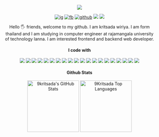 <p align="center">
  <a align="center" href="#" target="blank"><img src="https://user-images.githubusercontent.com/69795132/211474718-e992864f-ec2f-4647-b9e6-bce8bfd0e4c2.png" /></a>
</p>

<p align="center">
  <a align="center" href="https://instagram.com/9Kritsada/" target="_blank"><img src="https://img.shields.io/badge/9Kritsada-%23E4405F.svg?style=for-the-badge&logo=Instagram&logoColor=white" alt="ig"/></a>
  <a align="center" href="https://www.facebook.com/9Kritsada/" target="_blank"><img src="https://img.shields.io/badge/9Kritsada-1877F2?style=for-the-badge&logo=facebook&logoColor=white" alt="fb"/></a>
  <a align="center" href="https://github.com/9Kritsada/"><img src="https://img.shields.io/badge/9Kritsada-12100E.svg?style=for-the-badge&logo=github&logoColor=white" alt="github"/></a>
  <a align="center"<img src="https://komarev.com/ghpvc/?username=9Kritsada&label=PROFILE+VIEWS&style=for-the-badge&color=brightgreen" /></a>
  <a align="center"><img src="https://img.shields.io/badge/asus%20laptop-000000?style=for-the-badge&logo=asus&logoColor=white" /></a>
  <a align="center"><img src="https://img.shields.io/badge/Windows-0078D6?style=for-the-badge&logo=windows&logoColor=white" /></a>
</p>

<p align="center">
Hello 🖐️ friends, welcome to my github. I am kritsada wiriya. I am form thailand and I am studying in computer engineer at rajamangala university of technology lanna. I am interested frontend and backend web developer.
</p>

<h4 align="center">I code with</h4>
<p align="center">
  <img src="https://img.shields.io/badge/VSCode-0078D4?style=for-the-badge&logo=visual%20studio%20code&logoColor=white"/> 
  <img src="https://img.shields.io/badge/terminal-4D4D4D?style=for-the-badge&logo=windows%20terminal&logoColor=white"/>
  <img src="https://img.shields.io/badge/powershell-5391FE?style=for-the-badge&logo=powershell&logoColor=white"/> 
  <img src="https://img.shields.io/badge/npm-CB3837?style=for-the-badge&logo=npm&logoColor=white"/> 
  <img src="https://img.shields.io/badge/Cloudflare-F38020?style=for-the-badge&logo=Cloudflare&logoColor=white"/> 
  <img src="https://img.shields.io/badge/Edge-0078D7?style=for-the-badge&logo=Microsoft-edge&logoColor=white"/> 
  <img src="https://img.shields.io/badge/Firefox-FF7139?style=for-the-badge&logo=Firefox-Browser&logoColor=white"/> 
  <img src="https://img.shields.io/badge/C-00599C?style=for-the-badge&logo=c&logoColor=white"/> 
  <img src="https://img.shields.io/badge/C%2B%2B-00599C?style=for-the-badge&logo=c%2B%2B&logoColor=white"/>  
  <img src="https://img.shields.io/badge/JavaScript-323330?style=for-the-badge&logo=javascript&logoColor=F7DF1E"/>
  <img src="https://img.shields.io/badge/PHP-777BB4?style=for-the-badge&logo=php&logoColor=white"/>
  <img src="https://img.shields.io/badge/HTML5-E34F26?style=for-the-badge&logo=html5&logoColor=white"/>  
  <img src="https://img.shields.io/badge/CSS3-1572B6?style=for-the-badge&logo=css3&logoColor=white"/>
  <img src="https://img.shields.io/badge/Tailwind-38B2AC?style=for-the-badge&logo=tailwind-css&logoColor=white"/>
  <img src="https://img.shields.io/badge/Bootstrap-563D7C?style=for-the-badge&logo=bootstrap&logoColor=white"/>
  <img src="https://img.shields.io/badge/React-20232A?style=for-the-badge&logo=react&logoColor=61DAFB"/>
  <img src="https://img.shields.io/badge/Vue.js-35495E?style=for-the-badge&logo=vuedotjs&logoColor=4FC08D"/> 
  <img src="https://img.shields.io/badge/Font_Awesome-339AF0?style=for-the-badge&logo=fontawesome&logoColor=white"/> 
  <img src="https://img.shields.io/badge/Codeigniter-EF4223?style=for-the-badge&logo=codeigniter&logoColor=white" />
  <img src="https://img.shields.io/badge/MySQL-005C84?style=for-the-badge&logo=mysql&logoColor=white" />
</p>

<h4 align="center">Github Stats</h4>
<p align="center"> 
  <a><img  alt="9kritsada's GitHub Stats" src="https://awesome-github-stats.azurewebsites.net/user-stats/9kritsada?cardType=level-alternate&preferLogin=false" height="170px" /></a>
  <a><img alt="9Kritsada Top Languages" src="https://github-readme-stats.vercel.app/api/top-langs/?username=9Kritsada&langs_count=8&layout=compact&theme=default&hide_border=false&bg_color=fff&title_color=58a6ff&icon_color=000" height="170px"/></a>
</p>


